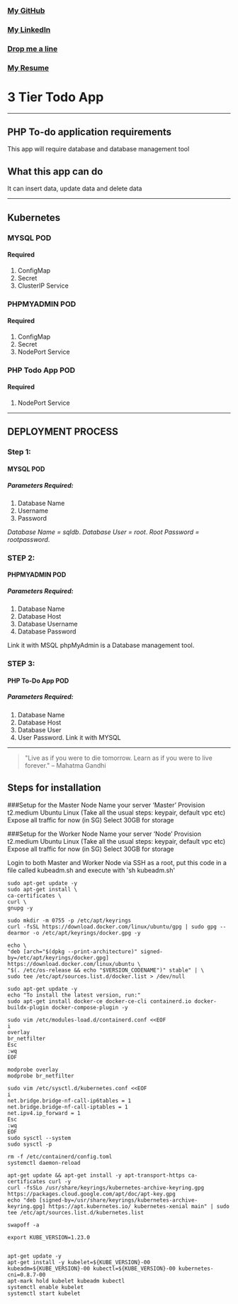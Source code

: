 ### [My GitHub](https://github.com/omarwarsame)
### [My LinkedIn](https://www.linkedin.com/in/owarsame/)
### [Drop me a line](mailto:jubawarsame@gmail.com)
### [My Resume](https://devsom.co.uk/)
# 3 Tier Todo App
***

## PHP To-do application requirements
This app will require database and database management tool

## What this app can do
It can insert data, update data and delete data
***
## Kubernetes

### MYSQL POD
#### Required
1. ConfigMap
2. Secret
3. ClusterIP Service

### PHPMYADMIN POD
#### Required
1. ConfigMap
2. Secret
3. NodePort Service

### PHP Todo App POD
#### Required
1. NodePort Service
***
## DEPLOYMENT PROCESS
### Step 1:
#### MYSQL POD
##### Parameters Required:
1. Database Name
2. Username
3. Password

_Database Name = sqldb_.
_Database User = root_.
_Root Password = rootpassword_.


### STEP 2:
#### PHPMYADMIN POD
##### Parameters Required:
1. Database Name
2. Database Host
3. Database Username
4. Database Password

Link it with MSQL
phpMyAdmin is a Database management tool.


### STEP 3:
#### PHP To-Do App POD
##### Parameters Required:
1. Database Name
2. Database Host
3. Database User
4. User Password.
Link it with MYSQL


***
> "Live as if you were to die tomorrow. Learn as if you were to live forever." – Mahatma Gandhi

## Steps for installation
###Setup for the Master Node
Name your server ‘Master’
Provision t2.medium Ubuntu Linux (Take all the usual steps: keypair, default vpc etc)
Expose all traffic for now (in SG)
Select 30GB for storage

###Setup for the Worker Node
Name your server ‘Node’
Provision t2.medium Ubuntu Linux (Take all the usual steps: keypair, default vpc etc)
Expose all traffic for now (in SG)
Select 30GB for storage

Login to both Master and Worker Node via SSH as a root, put this code in a file called kubeadm.sh and execute with 'sh kubeadm.sh'

```
sudo apt-get update -y
sudo apt-get install \
ca-certificates \
curl \
gnupg -y

sudo mkdir -m 0755 -p /etc/apt/keyrings
curl -fsSL https://download.docker.com/linux/ubuntu/gpg | sudo gpg --dearmor -o /etc/apt/keyrings/docker.gpg -y

echo \
"deb [arch="$(dpkg --print-architecture)" signed-by=/etc/apt/keyrings/docker.gpg] https://download.docker.com/linux/ubuntu \
"$(. /etc/os-release && echo "$VERSION_CODENAME")" stable" | \
sudo tee /etc/apt/sources.list.d/docker.list > /dev/null

sudo apt-get update -y
echo "To install the latest version, run:"
sudo apt-get install docker-ce docker-ce-cli containerd.io docker-buildx-plugin docker-compose-plugin -y

sudo vim /etc/modules-load.d/containerd.conf <<EOF
i
overlay
br_netfilter
Esc
:wq
EOF

modprobe overlay
modprobe br_netfilter

sudo vim /etc/sysctl.d/kubernetes.conf <<EOF
i
net.bridge.bridge-nf-call-ip6tables = 1
net.bridge.bridge-nf-call-iptables = 1
net.ipv4.ip_forward = 1
Esc
:wq
EOF
sudo sysctl --system
sudo sysctl -p

rm -f /etc/containerd/config.toml
systemctl daemon-reload

apt-get update && apt-get install -y apt-transport-https ca-certificates curl -y
curl -fsSLo /usr/share/keyrings/kubernetes-archive-keyring.gpg https://packages.cloud.google.com/apt/doc/apt-key.gpg
echo "deb [signed-by=/usr/share/keyrings/kubernetes-archive-keyring.gpg] https://apt.kubernetes.io/ kubernetes-xenial main" | sudo tee /etc/apt/sources.list.d/kubernetes.list

swapoff -a

export KUBE_VERSION=1.23.0


apt-get update -y
apt-get install -y kubelet=${KUBE_VERSION}-00 kubeadm=${KUBE_VERSION}-00 kubectl=${KUBE_VERSION}-00 kubernetes-cni=0.8.7-00
apt-mark hold kubelet kubeadm kubectl
systemctl enable kubelet
systemctl start kubelet

```


